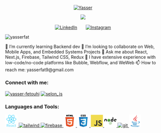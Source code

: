 <p align="center"> <a href="https://github.com/yasserfat"> <img src="https://readme-typing-svg.demolab.com?font=Fira+Code&size=30&duration=100&pause=800&color=1D95E6&center=true&width=435&lines=Fetouhi+Yasser+Abdessamie" alt="Yasser" /> </a> </p> <p align="center"> <a href="https://github.com/yasserfat"> <img src="https://readme-typing-svg.demolab.com?font=Fira+Code&size=30&duration=1000&pause=1000&color=1D95E6&center=true&width=435&lines=Front-End+Developer;ReactJs+%7C+NextJs;Building+Modern+Web+Apps" /> </a> </p> <!-- Social icons section --> <p align="center"> <a href="https://www.linkedin.com/in/yasser-fetouhi-b555b5235/"><img width="32px" alt="LinkedIn" title="LinkedIn" src="https://raw.githubusercontent.com/rahuldkjain/github-profile-readme-generator/master/src/images/icons/Social/linked-in-alt.svg"/></a> &#8287;&#8287;&#8287;&#8287;&#8287; <a href="https://www.instagram.com/selon_js/"><img width="32px" alt="Instagram" title="Instagram" src="https://raw.githubusercontent.com/rahuldkjain/github-profile-readme-generator/master/src/images/icons/Social/instagram.svg"></a> </p> <p align="left"> <img src="https://komarev.com/ghpvc/?username=yasserfat&label=Profile%20views&color=1D95E6&style=flat" alt="yasserfat" /> </p>
🌱 I’m currently learning Backend dev
👯 I’m looking to collaborate on Web, Mobile Apps, and Embedded Systems Projects
💬 Ask me about React, Next.js, Firebase, Tailwind CSS, Redux
🚀 I have extensive experience with low-code/no-code platforms like Bubble, Webflow, and WeWeb
📫 How to reach me: yasserfat9@gmail.com
<h3 align="left">Connect with me:</h3> <p align="left"> <a href="https://www.linkedin.com/in/yasser-fetouhi-b555b5235/" target="blank"><img align="center" src="https://raw.githubusercontent.com/rahuldkjain/github-profile-readme-generator/master/src/images/icons/Social/linked-in-alt.svg" alt="yasser-fetouhi" height="30" width="40" /></a> <a href="https://www.instagram.com/selon_js/" target="blank"><img align="center" src="https://raw.githubusercontent.com/rahuldkjain/github-profile-readme-generator/master/src/images/icons/Social/instagram.svg" alt="selon_js" height="30" width="40" /></a> </p> <h3 align="left">Languages and Tools:</h3> <p align="left"> <a href="https://reactjs.org/" target="_blank" rel="noreferrer"> <img src="https://raw.githubusercontent.com/devicons/devicon/master/icons/react/react-original-wordmark.svg" alt="react" width="40" height="40"/> </a> <a href="https://tailwindcss.com/" target="_blank" rel="noreferrer"> <img src="https://www.vectorlogo.zone/logos/tailwindcss/tailwindcss-icon.svg" alt="tailwind" width="40" height="40"/> </a> <a href="https://firebase.google.com/" target="_blank" rel="noreferrer"> <img src="https://www.vectorlogo.zone/logos/firebase/firebase-icon.svg" alt="firebase" width="40" height="40"/> </a> <a href="https://www.w3.org/html/" target="_blank" rel="noreferrer"> <img src="https://raw.githubusercontent.com/devicons/devicon/master/icons/html5/html5-original-wordmark.svg" alt="html5" width="40" height="40"/> </a> <a href="https://www.w3schools.com/css/" target="_blank" rel="noreferrer"> <img src="https://raw.githubusercontent.com/devicons/devicon/master/icons/css3/css3-original-wordmark.svg" alt="css3" width="40" height="40"/> </a> <a href="https://www.javascript.com/" target="_blank" rel="noreferrer"> <img src="https://raw.githubusercontent.com/devicons/devicon/master/icons/javascript/javascript-original.svg" alt="javascript" width="40" height="40"/> </a> <a href="https://nodejs.org" target="_blank" rel="noreferrer"> <img src="https://raw.githubusercontent.com/devicons/devicon/master/icons/nodejs/nodejs-original-wordmark.svg" alt="nodejs" width="40" height="40"/> </a> <a href="https://git-scm.com/" target="_blank" rel="noreferrer"> <img src="https://www.vectorlogo.zone/logos/git-scm/git-scm-icon.svg" alt="git" width="40" height="40"/> </a> <a href="https://www.java.com/" target="_blank" rel="noreferrer"> <img src="https://raw.githubusercontent.com/devicons/devicon/master/icons/java/java-original.svg" alt="java" width="40" height="40"/> </a></p>

